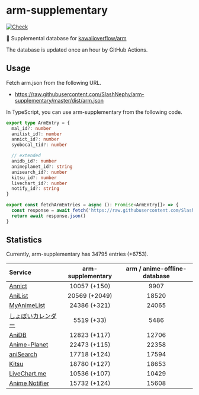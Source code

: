 # arm-supplementary

[![Check](https://github.com/SlashNephy/arm-supplementary/actions/workflows/check-node.yml/badge.svg)](https://github.com/SlashNephy/arm-supplementary/actions/workflows/check-node.yml)

💊 Supplemental database for [kawaiioverflow/arm](https://github.com/kawaiioverflow/arm)

The database is updated once an hour by GitHub Actions.

## Usage

Fetch arm.json from the following URL.

- https://raw.githubusercontent.com/SlashNephy/arm-supplementary/master/dist/arm.json

In TypeScript, you can use arm-supplementary from the following code.

```TypeScript
export type ArmEntry = {
  mal_id?: number
  anilist_id?: number
  annict_id?: number
  syobocal_tid?: number

  // extended
  anidb_id?: number
  animeplanet_id?: string
  anisearch_id?: number
  kitsu_id?: number
  livechart_id?: number
  notify_id?: string
}

export const fetchArmEntries = async (): Promise<ArmEntry[]> => {
  const response = await fetch('https://raw.githubusercontent.com/SlashNephy/arm-supplementary/master/dist/arm.json')
  return await response.json()
}
```

## Statistics

Currently, arm-supplementary has 34795 entries (+6753).

| Service                                     | arm-supplementary | arm / anime-offline-database |
| :------------------------------------------ | :---------------: | :--------------------------: |
| [Annict](https://annict.com)                |   10057 (+150)    |             9907             |
| [AniList](https://anilist.co)               |   20569 (+2049)   |            18520             |
| [MyAnimeList](https://myanimelist.net)      |   24386 (+321)    |            24065             |
| [しょぼいカレンダー](https://cal.syoboi.jp) |    5519 (+33)     |             5486             |
| [AniDB](https://anidb.net)                  |   12823 (+117)    |            12706             |
| [Anime-Planet](https://anime-planet.com)    |   22473 (+115)    |            22358             |
| [aniSearch](https://anisearch.com)          |   17718 (+124)    |            17594             |
| [Kitsu](https://kitsu.io)                   |   18780 (+127)    |            18653             |
| [LiveChart.me](https://livechart.me)        |   10536 (+107)    |            10429             |
| [Anime Notifier](https://notify.moe)        |   15732 (+124)    |            15608             |
